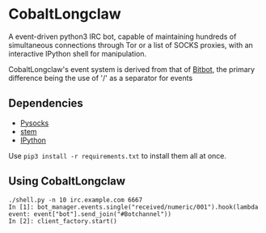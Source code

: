 # CobaltLongclaw
A event-driven python3 IRC bot, capable of maintaining hundreds of simultaneous connections through Tor or a list of SOCKS proxies,
with an interactive IPython shell for manipulation.

CobaltLongclaw's event system is derived from that of [Bitbot](https://github.com/jesopo/bitbot), the primary difference being the
use of '/' as a separator for events

## Dependencies
* [Pysocks](https://pypi.org/project/PySocks/)
* [stem](https://pypi.org/project/stem/)
* [IPython](https://pypi.org/project/ipython/)

Use `pip3 install -r requirements.txt` to install them all at once.

## Using CobaltLongclaw
```
./shell.py -n 10 irc.example.com 6667
In [1]: bot_manager.events.single("received/numeric/001").hook(lambda event: event["bot"].send_join("#Botchannel"))
In [2]: client_factory.start()
```
